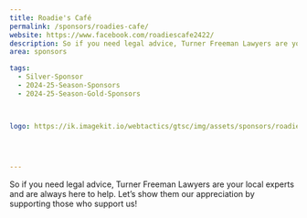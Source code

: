 ```yaml
---
title: Roadie's Café
permalink: /sponsors/roadies-cafe/
website: https://www.facebook.com/roadiescafe2422/
description: So if you need legal advice, Turner Freeman Lawyers are your local experts and are always here to help. Let’s show them our appreciation by supporting those who support us! 
area: sponsors

tags:
  - Silver-Sponsor
  - 2024-25-Season-Sponsors
  - 2024-25-Season-Gold-Sponsors



logo: https://ik.imagekit.io/webtactics/gtsc/img/assets/sponsors/roadies-cafe.jpg




---
```




So if you need legal advice, Turner Freeman Lawyers are your local experts and are always here to help. Let’s show them our appreciation by supporting those who support us! 

